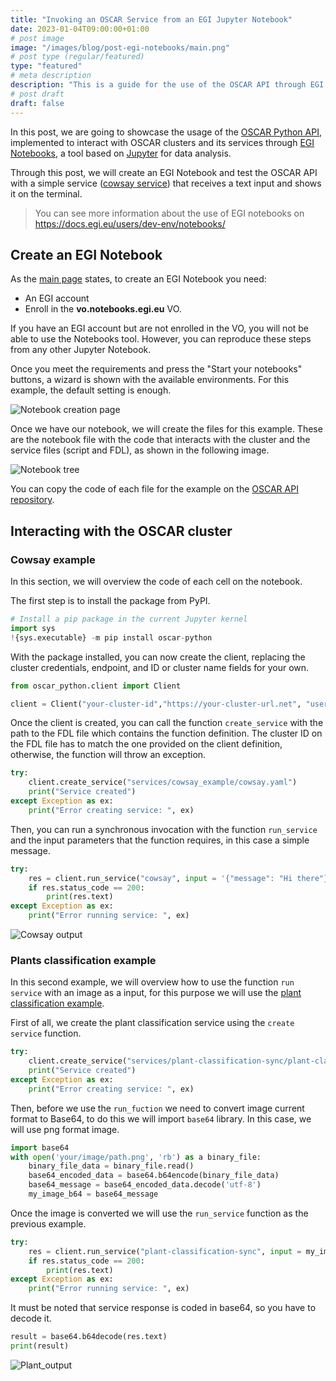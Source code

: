 ```yaml
---
title: "Invoking an OSCAR Service from an EGI Jupyter Notebook"
date: 2023-01-04T09:00:00+01:00
# post image
image: "/images/blog/post-egi-notebooks/main.png"
# post type (regular/featured)
type: "featured"
# meta description
description: "This is a guide for the use of the OSCAR API through EGI Notebooks."
# post draft
draft: false
---
```


In this post, we are going to showcase the usage of the [OSCAR Python API](https://github.com/grycap/oscar_python), implemented to interact with OSCAR clusters and its services through [EGI Notebooks](https://notebooks.egi.eu/hub/welcome), a tool based on [Jupyter](https://jupyter.org) for data analysis.

Through this post, we will create an EGI Notebook and test the OSCAR API with a simple service ([cowsay service](https://github.com/grycap/oscar/tree/master/examples/cowsay)) that receives a text input and shows it on the terminal.  

> You can see more information about the use of EGI notebooks on https://docs.egi.eu/users/dev-env/notebooks/

## Create an EGI Notebook
As the [main page](https://notebooks.egi.eu/hub/welcome) states, to create an EGI Notebook you need:
- An EGI account
- Enroll in the **vo.notebooks.egi.eu** VO.
  
If you have an EGI account but are not enrolled in the VO, you will not be able to use the Notebooks tool. However, you can reproduce these steps from any other Jupyter Notebook.

Once you meet the requirements and press the "Start your notebooks" buttons, a wizard is shown with the available environments. For this example, the default setting is enough. 

![Notebook creation page](../../images/blog/post-egi-notebooks/notebook_create.png)

Once we have our notebook, we will create the files for this example. These are the notebook file with the code that interacts with the cluster and the service files (script and FDL), as shown in the following image.

![Notebook tree](../../images/blog/post-egi-notebooks/files.png)

You can copy the code of each file for the example on the [OSCAR API repository](https://github.com/grycap/oscar_python/tree/main/jupyter_example).

## Interacting with the OSCAR cluster
### Cowsay example

In this section, we will overview the code of each cell on the notebook.

The first step is to install the package from PyPI.
```python
# Install a pip package in the current Jupyter kernel
import sys
!{sys.executable} -m pip install oscar-python
```
With the package installed, you can now create the client, replacing the cluster credentials, endpoint, and ID or cluster name fields for your own.

```python
from oscar_python.client import Client

client = Client("your-cluster-id","https://your-cluster-url.net", "username", "password", True)
```
Once the client is created, you can call the function `create_service` with the path to the FDL file which contains the function definition. The cluster ID on the FDL file has to match the one provided on the client definition, otherwise, the function will throw an exception.
```python
try:
    client.create_service("services/cowsay_example/cowsay.yaml")
    print("Service created")
except Exception as ex:
    print("Error creating service: ", ex)
```
Then, you can run a synchronous invocation with the function `run_service` and the input parameters that the function requires, in this case a simple message.

```python
try:
    res = client.run_service("cowsay", input = '{"message": "Hi there"}')
    if res.status_code == 200:
        print(res.text)
except Exception as ex:
    print("Error running service: ", ex)
```

![Cowsay output](../../images/blog/post-egi-notebooks/cowsay.png)

### Plants classification example

In this second example, we will overview how to use the function `run service` with an image as a input, for this purpose we will use the [plant classification example](https://github.com/grycap/oscar/tree/master/examples/plant-classification-sync).

First of all, we create the plant classification service using the `create service` function.

```python
try:
    client.create_service("services/plant-classification-sync/plant-classification-sync.yaml")
    print("Service created")
except Exception as ex:
    print("Error creating service: ", ex)
```

Then, before we use the `run_fuction` we need to convert image current format to Base64, to do this we will import `base64` library. In this case, we will use png format image.

```python
import base64 
with open('your/image/path.png', 'rb') as a binary_file:
    binary_file_data = binary_file.read()
    base64_encoded_data = base64.b64encode(binary_file_data)
    base64_message = base64_encoded_data.decode('utf-8')
    my_image_b64 = base64_message
```

Once the image is converted we will use the `run_service` function as the previous example.

```python
try:
    res = client.run_service("plant-classification-sync", input = my_image_b64)
    if res.status_code == 200:
        print(res.text)
except Exception as ex:
    print("Error running service: ", ex)
```

It must be noted that service response is coded in base64, so you have to decode it.

```python
result = base64.b64decode(res.text)
print(result)
```

![Plant_output](../../images/blog/post-egi-notebooks/result_plant_classification_sync.png)
